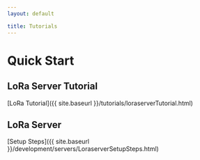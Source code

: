 ```yaml
---
layout: default

title: Tutorials
---
```

# Quick Start

## LoRa Server Tutorial
[LoRa Tutorial]({{ site.baseurl }}/tutorials/loraserverTutorial.html)

## LoRa Server
[Setup Steps]({{ site.baseurl }}/development/servers/LoraserverSetupSteps.html)